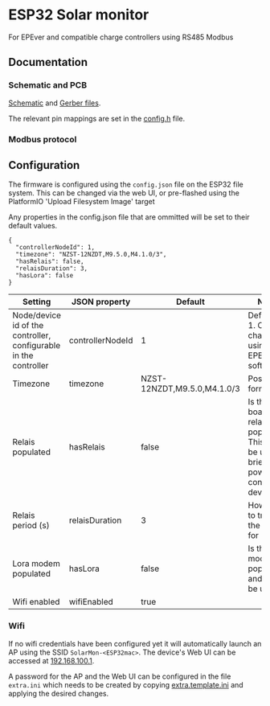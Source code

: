# ESP32 Solar monitor

For EPEver and compatible charge controllers using RS485 Modbus

## Documentation

### Schematic and PCB

[Schematic](docs/ESP32SolarMonitor.pdf) and [Gerber files](docs/ESP32SolarMonitor.gbr.zip).

The relevant pin mappings are set in the [config.h](include/config.h) file.

### Modbus protocol

## Configuration

The firmware is configured using the `config.json` file on the ESP32 file system. This can be changed via the web UI, or pre-flashed using the PlatformIO 'Upload Filesystem Image' target

Any properties in the config.json file that are ommitted will be set to their default values.

```
{
  "controllerNodeId": 1,
  "timezone": "NZST-12NZDT,M9.5.0,M4.1.0/3",
  "hasRelais": false,
  "relaisDuration": 3,
  "hasLora": false
}
```

| Setting                                                          | JSON property    | Default                     | Notes                                                                                         |
| ---------------------------------------------------------------- | ---------------- | --------------------------- | --------------------------------------------------------------------------------------------- |
| Node/device id of the controller, configurable in the controller | controllerNodeId | 1                           | Defaults to 1. Can be changed using the EPEver software                                       |
| Timezone                                                         | timezone         | NZST-12NZDT,M9.5.0,M4.1.0/3 | Posix TZ format                                                                               |
| Relais populated                                                 | hasRelais        | false                       | Is the on board relais populated? This can be used to briefly cut power to a connected device |
| Relais period (s)                                                | relaisDuration   | 3                           | How long to trigger the relais for                                                            |
| Lora modem populated                                             | hasLora          | false                       | Is the LoRa modem populated and should be used?                                               |
| Wifi enabled                                                     | wifiEnabled      | true                        |                                                                                               |

### Wifi

If no wifi credentials have been configured yet it will automatically launch an AP using the SSID `SolarMon-<ESP32mac>`. The device's Web UI can be accessed at [192.168.100.1](http://192.168.100.1/).

A password for the AP and the Web UI can be configured in the file `extra.ini` which needs to be created by copying [extra.template.ini](extra.template.ini) and applying the desired changes.

